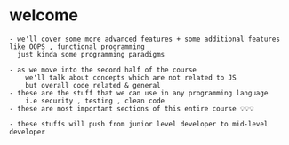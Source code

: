 # welcome

    - we'll cover some more advanced features + some additional features like OOPS , functional programming 
      just kinda some programming paradigms

    - as we move into the second half of the course
        we'll talk about concepts which are not related to JS 
        but overall code related & general 
    - these are the stuff that we can use in any programming language 
        i.e security , testing , clean code 
    - these are most important sections of this entire course 💡💡💡

    - these stuffs will push from junior level developer to mid-level developer 
